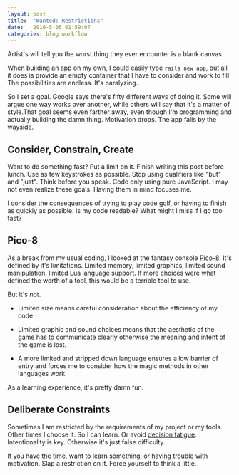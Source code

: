 ```yaml
---
layout: post
title:  "Wanted: Restrictions"
date:   2016-5-05 01:59:07
categories: blog workflow
---
```


Artist's will tell you the worst thing they ever encounter is a blank canvas.

When building an app on my own, I could easily type ```rails new app```, but all it does is provide an empty container that I have to consider and work to fill. The possibilities are endless. It's paralyzing.

So I set a goal. Google says there's fifty different ways of doing it. Some will argue one way works over another, while others will say that it's a matter of style.That goal seems even farther away, even though I'm programming and actually building the damn thing. Motivation drops. The app falls by the wayside.

## Consider, Constrain, Create

Want to do something fast? Put a limit on it. Finish writing this post before lunch. Use as few keystrokes as possible. Stop using qualifiers like "but" and "just". Think before you speak. Code only using pure JavaScript. I may not even realize these goals. Having them in mind focuses me.

I consider the consequences of trying to play code golf, or having to finish as quickly as possible. Is my code readable? What might I miss if I go too fast?

## Pico-8
As a break from my usual coding, I looked at the fantasy console [Pico-8](http://www.lexaloffle.com/pico-8.php). It's defined by it's limitations. Limited memory, limited graphics, limited sound manipulation, limited Lua language support. If more choices were what defined the worth of a tool, this would be a terrible tool to use.

But it's not.

- Limited size means careful consideration about the efficiency of my code.

- Limited graphic and sound choices means that the aesthetic of the game has to communicate clearly otherwise the meaning and intent of the game is lost.

- A more limited and stripped down language ensures a low barrier of entry and forces me to consider how the magic methods in other languages work.

As a learning experience, it's pretty damn fun.

## Deliberate Constraints
Sometimes I am restricted by the requirements of my project or my tools. Other times I choose it. So I can learn. Or avoid [decision fatigue](https://en.wikipedia.org/wiki/Decision_fatigue). Intentionality is key. Otherwise it's just false difficulty.

If you have the time, want to learn something, or having trouble with motivation. Slap a restriction on it. Force yourself to think a little.
